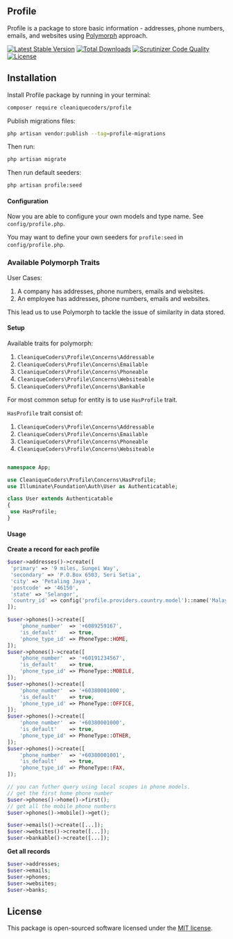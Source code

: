 ## Profile

Profile is a package to store basic information - addresses, phone numbers, emails, and websites using [Polymorph](https://laravel.com/docs/6.x/eloquent-relationships#polymorphic-relationships) approach.

[![Latest Stable Version](https://poser.pugx.org/cleaniquecoders/profile/v/stable)](https://packagist.org/packages/cleaniquecoders/profile) [![Total Downloads](https://poser.pugx.org/cleaniquecoders/profile/downloads)](https://packagist.org/packages/cleaniquecoders/profile) [![Scrutinizer Code Quality](https://scrutinizer-ci.com/g/cleaniquecoders/profile/badges/quality-score.png?b=master)](https://scrutinizer-ci.com/g/cleaniquecoders/profile/?branch=master) [![License](https://poser.pugx.org/cleaniquecoders/profile/license)](https://packagist.org/packages/cleaniquecoders/profile)

## Installation

Install Profile package by running in your terminal:

```bash
composer require cleaniquecoders/profile
```

Publish migrations files:

```bash
php artisan vendor:publish --tag=profile-migrations
```

Then run:

```bash
php artisan migrate
```

Then run default seeders:

```bash
php artisan profile:seed
```

#### Configuration

Now you are able to configure your own models and type name. See `config/profile.php`.

You may want to define your own seeders for `profile:seed` in `config/profile.php`.

### Available Polymorph Traits

User Cases:

1. A company has addresses, phone numbers, emails and websites.
2. An employee has addresses, phone numbers, emails and websites.

This lead us to use Polymorph to tackle the issue of similarity in data stored.

#### Setup

Available traits for polymorph:

1. `CleaniqueCoders\Profile\Concerns\Addressable`
2. `CleaniqueCoders\Profile\Concerns\Emailable`
3. `CleaniqueCoders\Profile\Concerns\Phoneable`
4. `CleaniqueCoders\Profile\Concerns\Websiteable`
5. `CleaniqueCoders\Profile\Concerns\Bankable`

For most common setup for entity is to use `HasProfile` trait.

`HasProfile` trait consist of:

1. `CleaniqueCoders\Profile\Concerns\Addressable`
2. `CleaniqueCoders\Profile\Concerns\Emailable`
3. `CleaniqueCoders\Profile\Concerns\Phoneable`
4. `CleaniqueCoders\Profile\Concerns\Websiteable`

```php

namespace App;

use CleaniqueCoders\Profile\Concerns\HasProfile;
use Illuminate\Foundation\Auth\User as Authenticatable;

class User extends Authenticatable
{
 use HasProfile;
}
```

#### Usage

**Create a record for each profile**

```php
$user->addresses()->create([
 'primary' => '9 miles, Sungei Way',
 'secondary' => 'P.O.Box 6503, Seri Setia',
 'city' => 'Petaling Jaya',
 'postcode' => '46150',
 'state' => 'Selangor',
 'country_id' => config('profile.providers.country.model')::name('Malaysia')->first()->id
]);
```

```php
$user->phones()->create([
    'phone_number'  => '+6089259167',
    'is_default'    => true,
    'phone_type_id' => PhoneType::HOME,
]);
$user->phones()->create([
    'phone_number'  => '+60191234567',
    'is_default'    => true,
    'phone_type_id' => PhoneType::MOBILE,
]);
$user->phones()->create([
    'phone_number'  => '+60380001000',
    'is_default'    => true,
    'phone_type_id' => PhoneType::OFFICE,
]);
$user->phones()->create([
    'phone_number'  => '+60380001000',
    'is_default'    => true,
    'phone_type_id' => PhoneType::OTHER,
]);
$user->phones()->create([
    'phone_number'  => '+60380001001',
    'is_default'    => true,
    'phone_type_id' => PhoneType::FAX,
]);

// you can futher query using local scopes in phone models.
// get the first home phone number
$user->phones()->home()->first();
// get all the mobile phone numbers
$user->phones()->mobile()->get();
```

```php
$user->emails()->create([...]);
$user->websites()->create([...]);
$user->bankable()->create([...]);
```

**Get all records**

```php
$user->addresses;
$user->emails;
$user->phones;
$user->websites;
$user->banks;
```

## License

This package is open-sourced software licensed under the [MIT license](http://opensource.org/licenses/MIT).
